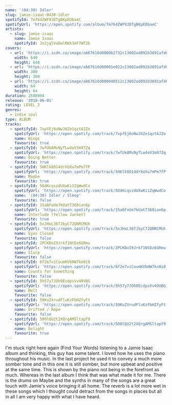 ```yaml
---
name: '(04:30) Idler'
slug: jamie-isaac-0430-idler
spotifyId: 7m764ZWF9JDTgBKpEDbaeC
spotifyUrl: 'https://open.spotify.com/album/7m764ZWF9JDTgBKpEDbaeC'
artists:
  - slug: jamie-isaac
    name: Jamie Isaac
    spotifyId: 3s2jqlVaDwlRKk3mF7WT2b
covers:
  - url: 'https://i.scdn.co/image/ab67616d0000b2732c13602ad092b3691afd639e'
    width: 640
    height: 640
  - url: 'https://i.scdn.co/image/ab67616d00001e022c13602ad092b3691afd639e'
    width: 300
    height: 300
  - url: 'https://i.scdn.co/image/ab67616d000048512c13602ad092b3691afd639e'
    width: 64
    height: 64
duration: 2588904
release: '2018-06-01'
rating: LEVEL_2
genres:
  - indie soul
type: ALBUM
tracks:
  - spotifyId: 7xpfEj6oNwJ6Ze1qztAJZo
    spotifyUrl: 'https://open.spotify.com/track/7xpfEj6oNwJ6Ze1qztAJZo'
    name: Wings
    favourite: true
  - spotifyId: 7wfUkAMvNyTLw4oV3m97Zq
    spotifyUrl: 'https://open.spotify.com/track/7wfUkAMvNyTLw4oV3m97Zq'
    name: Doing Better
    favourite: true
  - spotifyId: 5HKlk8O14drkUXu7mPm7fP
    spotifyUrl: 'https://open.spotify.com/track/5HKlk8O14drkUXu7mPm7fP'
    name: Maybe
    favourite: true
  - spotifyId: 5OdKcqszdUXwKi1ZqWwdCo
    spotifyUrl: 'https://open.spotify.com/track/5OdKcqszdUXwKi1ZqWwdCo'
    name: '(04:30) Idler / Sleep'
    favourite: false
  - spotifyId: 15a6FxUe7kUatT368ian6p
    spotifyUrl: 'https://open.spotify.com/track/15a6FxUe7kUatT368ian6p'
    name: Interlude (Yellow Jacket)
    favourite: true
  - spotifyId: 5oJHxL36TJbyC72QNRCMUk
    spotifyUrl: 'https://open.spotify.com/track/5oJHxL36TJbyC72QNRCMUk'
    name: Eyes Closed
    favourite: false
  - spotifyId: 2PCKDoI9Jrkf1NtDz6GRmu
    spotifyUrl: 'https://open.spotify.com/track/2PCKDoI9Jrkf1NtDz6GRmu'
    name: Slurp
    favourite: false
  - spotifyId: 6f2e7viCoumKVbHW7kn0i0
    spotifyUrl: 'https://open.spotify.com/track/6f2e7viCoumKVbHW7kn0i0'
    name: Counts for Something
    favourite: false
  - spotifyId: 5h57y7JOh0EcdpsVv49VBG
    spotifyUrl: 'https://open.spotify.com/track/5h57y7JOh0EcdpsVv49VBG'
    name: Melt
    favourite: false
  - spotifyId: 59KuZXrudFluKzFbHZfyFt
    spotifyUrl: 'https://open.spotify.com/track/59KuZXrudFluKzFbHZfyFt'
    name: Drifted / Rope
    favourite: false
  - spotifyId: 500lQU2t2XQrgAMSltapf9
    spotifyUrl: 'https://open.spotify.com/track/500lQU2t2XQrgAMSltapf9'
    name: Delight
    favourite: true
---
```

I'm stuck right here again (Find Your Words) listening to a Jamie Isaac album and thinking,
this guy has some talent. I loved how he uses the piano throughout his music. In the last
project he used it to convey a much more somber tone and in this one it is still somber,
but more upbeat and positive at the same time. This is shown by the piano not being in the
forefront as much. Whereas in the last album I think that was what made it for me. There is
the drums on Maybe and the synths in many of the songs are a great touch with Jamie's voice
bringing it all home. The reverb is a lot more wet in these songs which I thought could
detract from the songs in places but all in all I am very happy with what I have heard.
